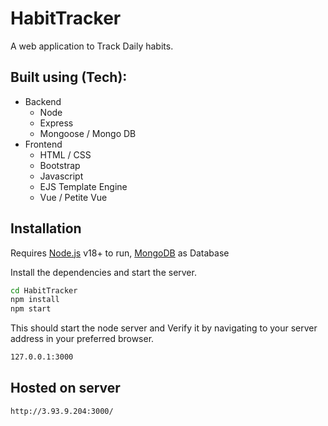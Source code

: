 # HabitTracker
A web application to Track Daily habits.

## Built using (Tech): 
- Backend
  - Node
  - Express
  - Mongoose / Mongo DB
- Frontend
  - HTML / CSS
  - Bootstrap
  - Javascript
  - EJS Template Engine
  - Vue / Petite Vue


## Installation
Requires [Node.js](https://nodejs.org/) v18+ to run,
[MongoDB](https://www.mongodb.com/docs/manual/tutorial/install-mongodb-on-ubuntu/) as Database

Install the dependencies and start the server.

```sh
cd HabitTracker
npm install
npm start
```

This should start the node server and Verify it by navigating to your server address in
your preferred browser.

```sh
127.0.0.1:3000
```

## Hosted on server
```sh
http://3.93.9.204:3000/
```
 
 
